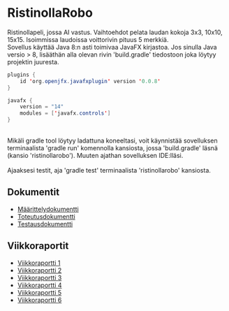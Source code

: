 # RistinollaRobo
Ristinollapeli, jossa AI vastus. Vaihtoehdot pelata laudan kokoja 3x3, 10x10, 15x15. Isoimmissa laudoissa voittorivin pituus 5 merkkiä.
</br>
Sovellus käyttää Java 8:n asti toimivaa JavaFX kirjastoa. 
Jos sinulla Java versio > 8, lisääthän alla olevan rivin 'build.gradle' tiedostoon joka löytyy projektin juuresta.
</br>
```java
plugins {
    id 'org.openjfx.javafxplugin' version '0.0.8'
}

javafx {
    version = "14"
    modules = ['javafx.controls']
}
```
</br>
Mikäli gradle tool löytyy ladattuna koneeltasi, voit käynnistää sovelluksen terminaalista 'gradle run' komennolla kansiosta, jossa 'build.gradle' läsnä (kansio 'ristinollarobo'). Muuten ajathan sovelluksen IDE:lläsi.
</br>
</br>
Ajaaksesi testit, aja 'gradle test' terminaalista 'ristinollarobo' kansiosta.

## Dokumentit 
* [Määrittelydokumentti](https://github.com/eherra/ristinollarobo/blob/master/dokumentaatio/dokumentit/Maarittelydokumentti.md)
* [Toteutusdokumentti](https://github.com/eherra/ristinollarobo/blob/master/dokumentaatio/dokumentit/Toteutusdokumentti.md)
* [Testausdokumentti](https://github.com/eherra/ristinollarobo/blob/master/dokumentaatio/dokumentit/Testausdokumentti.md)

## Viikkoraportit 
* [Viikkoraportti 1](https://github.com/eherra/ristinollarobo/blob/master/dokumentaatio/viikkoraportti1.md)
* [Viikkoraportti 2](https://github.com/eherra/ristinollarobo/blob/master/dokumentaatio/viikkoraportti2.md)
* [Viikkoraportti 3](https://github.com/eherra/ristinollarobo/blob/master/dokumentaatio/viikkoraportti3.md)
* [Viikkoraportti 4](https://github.com/eherra/ristinollarobo/blob/master/dokumentaatio/viikkoraportti4.md)
* [Viikkoraportti 5](https://github.com/eherra/ristinollarobo/blob/master/dokumentaatio/viikkoraportti5.md)
* [Viikkoraportti 6](https://github.com/eherra/ristinollarobo/blob/master/dokumentaatio/viikkoraportti6.md)
</br>





